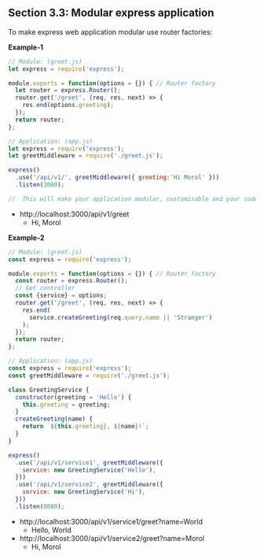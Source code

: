 ## Section 3.3: Modular express application

To make express web application modular use router factories:

**Example-1**
```js
// Module: (greet.js)
let express = require('express');

module.exports = function(options = {}) { // Router factory
  let router = express.Router();
  router.get('/greet', (req, res, next) => {
    res.end(options.greeting);
  });
  return router;
};

// Application: (app.js)
let express = require('express');
let greetMiddleware = require('./greet.js');

express()
  .use('/api/v1/', greetMiddleware({ greeting:'Hi Morol' }))
  .listen(3000);

//  This will make your application modular, customisable and your code reusable.
```

- http://localhost:3000/api/v1/greet
  - Hi, Morol



**Example-2**
```js
// Module: (greet.js)
const express = require('express');

module.exports = function(options = {}) { // Router factory
  const router = express.Router();
  // Get controller
  const {service} = options;
  router.get('/greet', (req, res, next) => {
    res.end(
      service.createGreeting(req.query.name || 'Stranger')
    );
  });
  return router;
};

// Application: (app.js)
const express = require('express');
const greetMiddleware = require('./greet.js');

class GreetingService {
  constructor(greeting = 'Hello') {
    this.greeting = greeting;
  }
  createGreeting(name) {
    return `${this.greeting}, ${name}!`;
  }
}

express()
  .use('/api/v1/service1', greetMiddleware({
    service: new GreetingService('Hello'),
  }))
  .use('/api/v1/service2', greetMiddleware({
    service: new GreetingService('Hi'),
  }))
  .listen(8080);
```


- http://localhost:3000/api/v1/service1/greet?name=World
  - Hello, World
- http://localhost:3000/api/v1/service2/greet?name=Morol
  - Hi, Morol
 